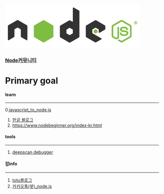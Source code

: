 ![screensh](./img/ndoe.PNG)  
### [Node커뮤니티](https://nodejs.github.io/nodejs-ko/articles/2017/11/07/release-v8.9.1/)  

# Primary goal  

#### learn
- - -
0.[javascript_to_node.js](https://www.slideshare.net/circulus_official/1startup-javascript)
1. [한글 블로그](http://blog.naver.com/agilesoft/220981582724)  
2. https://www.nodebeginner.org/index-kr.html  

#### tools
- - -
1. [deepscan debugger](https://deepscan.io/home/)  

#### 잡info
- - - 
1. [totu블로그](http://totuworld.github.io/)  
1. [카카오톡(봇)_node.js](https://cheese10yun.github.io/kakao-bot-node/)  
